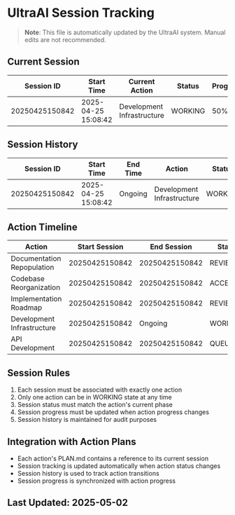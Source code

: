 # UltraAI Session Tracking

> **Note**: This file is automatically updated by the UltraAI system. Manual edits are not recommended.

## Current Session

| Session ID | Start Time | Current Action | Status | Progress |
|------------|------------|----------------|--------|----------|
| 20250425150842 | 2025-04-25 15:08:42 | Development Infrastructure | WORKING | 50% |

## Session History

| Session ID | Start Time | End Time | Action | Status | Progress |
|------------|------------|----------|--------|--------|----------|
| 20250425150842 | 2025-04-25 15:08:42 | Ongoing | Development Infrastructure | WORKING | 50% |

## Action Timeline

| Action | Start Session | End Session | Status | Progress |
|--------|---------------|-------------|--------|----------|
| Documentation Repopulation | 20250425150842 | 20250425150842 | REVIEW | 100% |
| Codebase Reorganization | 20250425150842 | 20250425150842 | ACCEPTED | 100% |
| Implementation Roadmap | 20250425150842 | 20250425150842 | REVIEW | 100% |
| Development Infrastructure | 20250425150842 | Ongoing | WORKING | 50% |
| API Development | 20250425150842 | 20250425150842 | QUEUED | 10% |

## Session Rules

1. Each session must be associated with exactly one action
2. Only one action can be in WORKING state at any time
3. Session status must match the action's current phase
4. Session progress must be updated when action progress changes
5. Session history is maintained for audit purposes

## Integration with Action Plans

- Each action's PLAN.md contains a reference to its current session
- Session tracking is updated automatically when action status changes
- Session history is used to track action transitions
- Session progress is synchronized with action progress

## Last Updated: 2025-05-02
